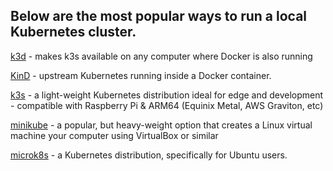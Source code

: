 

## Below are the most popular ways to run a local Kubernetes cluster.

[k3d](https://github.com/rancher/k3d) - makes k3s available on any computer where Docker is also running

[KinD](https://kind.sigs.k8s.io/) - upstream Kubernetes running inside a Docker container.

[k3s](https://k3s.io/) - a light-weight Kubernetes distribution ideal for edge and development - compatible with Raspberry Pi & ARM64 (Equinix Metal, AWS Graviton, etc)

[minikube](https://minikube.sigs.k8s.io/docs/) - a popular, but heavy-weight option that creates a Linux virtual machine your computer using VirtualBox or similar

[microk8s](https://microk8s.io/) - a Kubernetes distribution, specifically for Ubuntu users.
